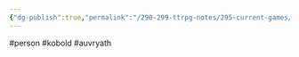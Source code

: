 ```yaml
---
{"dg-publish":true,"permalink":"/290-299-ttrpg-notes/295-current-games/11-weeping-city/wiki/person/snoss/"}
---
```



#person #kobold #auvryath 